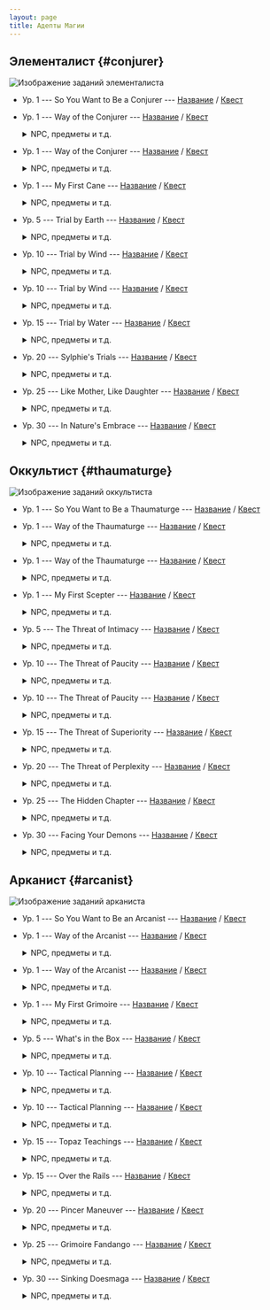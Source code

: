 ```yaml
---
layout: page
title: Адепты Магии
---
```


## Элементалист {#conjurer}

![Изображение заданий элементалиста](https://img.finalfantasyxiv.com/lds/pc/global/images/itemicon/e7/e7ada40313a99bd2680cb75423308ed4057cbf11.png)

* Ур. 1 --- So You Want to Be a Conjurer --- [Название](https://translate.xivrus.ru/translate/ffxiv-translation/completejournal/ru/?checksum=81ed56cb0101a6d4) / [Квест](https://translate.xivrus.ru/projects/ffxiv-translation/quest-001-clscnj999_00182/)
* Ур. 1 --- Way of the Conjurer --- [Название](https://translate.xivrus.ru/translate/ffxiv-translation/completejournal/ru/?checksum=b499f3fe35f792e3) / [Квест](https://translate.xivrus.ru/projects/ffxiv-translation/quest-000-clscnj000_00022/)
  <details>
    <summary>NPC, предметы и т.д.
    </summary>

    NPC: [Маделль](https://translate.xivrus.ru/translate/ffxiv-translation/enpcresident/ru/?checksum=d5d447a058068a29), [Э-Суми-Ян](https://translate.xivrus.ru/translate/ffxiv-translation/enpcresident/ru/?checksum=6e744b16d9cbfc)
    <br>
    Вражеские NPC: [Земляная белка](https://translate.xivrus.ru/translate/ffxiv-translation/bnpcname/ru/?checksum=3d0e22173938ea89), [Маленькая божья коровка](https://translate.xivrus.ru/translate/ffxiv-translation/bnpcname/ru/?checksum=afa51a1b6d548e38), [Лесная грибница](https://translate.xivrus.ru/translate/ffxiv-translation/bnpcname/ru/?checksum=756b5593dcff2a2b)
  </details>
* Ур. 1 --- Way of the Conjurer --- [Название](https://translate.xivrus.ru/translate/ffxiv-translation/completejournal/ru/?checksum=4ce37ce1f6c72356) / [Квест](https://translate.xivrus.ru/projects/ffxiv-translation/quest-001-clscnj998_00133/)
  <details>
    <summary>NPC, предметы и т.д.
    </summary>

    NPC: [Маделль](https://translate.xivrus.ru/translate/ffxiv-translation/enpcresident/ru/?checksum=d5d447a058068a29), [Э-Суми-Ян](https://translate.xivrus.ru/translate/ffxiv-translation/enpcresident/ru/?checksum=6e744b16d9cbfc)
  </details>
* Ур. 1 --- My First Cane --- [Название](https://translate.xivrus.ru/translate/ffxiv-translation/completejournal/ru/?checksum=863132149556e063) / [Квест](https://translate.xivrus.ru/projects/ffxiv-translation/quest-002-clscnj100_00211/)
  <details>
    <summary>NPC, предметы и т.д.
    </summary>

    NPC: [Э-Суми-Ян](https://translate.xivrus.ru/translate/ffxiv-translation/enpcresident/ru/?checksum=6e744b16d9cbfc)
    <br>
    Вражеские NPC: [Земляная белка](https://translate.xivrus.ru/translate/ffxiv-translation/bnpcname/ru/?checksum=3d0e22173938ea89), [Маленькая божья коровка](https://translate.xivrus.ru/translate/ffxiv-translation/bnpcname/ru/?checksum=afa51a1b6d548e38), [Лесная грибница](https://translate.xivrus.ru/translate/ffxiv-translation/bnpcname/ru/?checksum=756b5593dcff2a2b)
  </details>
* Ур. 5 --- Trial by Earth --- [Название](https://translate.xivrus.ru/translate/ffxiv-translation/completejournal/ru/?checksum=1c9d4134a359683d) / [Квест](https://translate.xivrus.ru/projects/ffxiv-translation/quest-000-clscnj001_00048/)
  <details>
    <summary>NPC, предметы и т.д.
    </summary>

    NPC: [Э-Суми-Ян](https://translate.xivrus.ru/translate/ffxiv-translation/enpcresident/ru/?checksum=6e744b16d9cbfc), [Nolanel](https://translate.xivrus.ru/translate/ffxiv-translation/enpcresident/ru/?checksum=2ecafd2e3eefd034)
    <br>
    Вражеские NPC: (без названия)
    <br>
    Надписи на земле: [corrupted soil](https://translate.xivrus.ru/translate/ffxiv-translation/eobjname/ru/?checksum=c688469eb9722e46)
  </details>
* Ур. 10 --- Trial by Wind --- [Название](https://translate.xivrus.ru/translate/ffxiv-translation/completejournal/ru/?checksum=a0d35ac2a2cbd4c2) / [Квест](https://translate.xivrus.ru/projects/ffxiv-translation/quest-000-clscnj002_00091/)
  <details>
    <summary>NPC, предметы и т.д.
    </summary>

    NPC: [Э-Суми-Ян](https://translate.xivrus.ru/translate/ffxiv-translation/enpcresident/ru/?checksum=6e744b16d9cbfc), [Wulfiue](https://translate.xivrus.ru/translate/ffxiv-translation/enpcresident/ru/?checksum=b4087f5749474a0d)
    <br>
    Вражеские NPC: (без названия)
    <br>
    Надписи на земле: [Цель](https://translate.xivrus.ru/translate/ffxiv-translation/eobjname/ru/?checksum=e2a75dcb80ace512), [corrupted air](https://translate.xivrus.ru/translate/ffxiv-translation/eobjname/ru/?checksum=c27c31a5c0138e93)
  </details>
* Ур. 10 --- Trial by Wind --- [Название](https://translate.xivrus.ru/translate/ffxiv-translation/completejournal/ru/?checksum=ca8fc95285424c70) / [Квест](https://translate.xivrus.ru/projects/ffxiv-translation/quest-001-clscnj997_00147/)
  <details>
    <summary>NPC, предметы и т.д.
    </summary>

    NPC: [Э-Суми-Ян](https://translate.xivrus.ru/translate/ffxiv-translation/enpcresident/ru/?checksum=6e744b16d9cbfc), [Wulfiue](https://translate.xivrus.ru/translate/ffxiv-translation/enpcresident/ru/?checksum=b4087f5749474a0d)
    <br>
    Вражеские NPC: (без названия)
    <br>
    Надписи на земле: [Цель](https://translate.xivrus.ru/translate/ffxiv-translation/eobjname/ru/?checksum=f1dee949b5a5b5f0), [corrupted air](https://translate.xivrus.ru/translate/ffxiv-translation/eobjname/ru/?checksum=51d7c7920584f4c1)
  </details>
* Ур. 15 --- Trial by Water --- [Название](https://translate.xivrus.ru/translate/ffxiv-translation/completejournal/ru/?checksum=25cf6d008de81c0b) / [Квест](https://translate.xivrus.ru/projects/ffxiv-translation/quest-000-clscnj003_00092/)
  <details>
    <summary>NPC, предметы и т.д.
    </summary>

    NPC: [Э-Суми-Ян](https://translate.xivrus.ru/translate/ffxiv-translation/enpcresident/ru/?checksum=6e744b16d9cbfc), [Жоасан](https://translate.xivrus.ru/translate/ffxiv-translation/enpcresident/ru/?checksum=fdb63e41fad4792d), [Aniud](https://translate.xivrus.ru/translate/ffxiv-translation/enpcresident/ru/?checksum=de392ce20f9df1bb), [Раненая Лесная Тень](https://translate.xivrus.ru/translate/ffxiv-translation/enpcresident/ru/?checksum=b9a3387bee897fca), [(без названия)](https://translate.xivrus.ru/translate/ffxiv-translation/enpcresident/ru/?checksum=9b2e4aa0981669cb), [harried healer](https://translate.xivrus.ru/translate/ffxiv-translation/enpcresident/ru/?checksum=c39bf0be0b5f5ce0), [Лучник Божьих Колчанов](https://translate.xivrus.ru/translate/ffxiv-translation/enpcresident/ru/?checksum=2a84bcfa1af7efd4), [Sylphie](https://translate.xivrus.ru/translate/ffxiv-translation/enpcresident/ru/?checksum=10fe2d9d5cd2f671), [(без названия)](https://translate.xivrus.ru/translate/ffxiv-translation/enpcresident/ru/?checksum=cf94b28807da73b1), [(без названия)](https://translate.xivrus.ru/translate/ffxiv-translation/enpcresident/ru/?checksum=b9bdc6f7dcd2e449), [(без названия)](https://translate.xivrus.ru/translate/ffxiv-translation/enpcresident/ru/?checksum=98509e5b54a9cd88), [(без названия)](https://translate.xivrus.ru/translate/ffxiv-translation/enpcresident/ru/?checksum=58c98c9cdf279174), [(без названия)](https://translate.xivrus.ru/translate/ffxiv-translation/enpcresident/ru/?checksum=57e1538ac0beecfa), [(без названия)](https://translate.xivrus.ru/translate/ffxiv-translation/enpcresident/ru/?checksum=55a513cbaaef11b0), [(без названия)](https://translate.xivrus.ru/translate/ffxiv-translation/enpcresident/ru/?checksum=fbde8b2e4133d691), [(без названия)](https://translate.xivrus.ru/translate/ffxiv-translation/enpcresident/ru/?checksum=91590803c01893ba), [(без названия)](https://translate.xivrus.ru/translate/ffxiv-translation/enpcresident/ru/?checksum=8d92868e49faebb2), [(без названия)](https://translate.xivrus.ru/translate/ffxiv-translation/enpcresident/ru/?checksum=f781af67e6cbc0bb), [Sylphie](https://translate.xivrus.ru/translate/ffxiv-translation/enpcresident/ru/?checksum=12a368282e819b2b)
    <br>
    Вражеские NPC: (без названия)
    <br>
    Предметы: [Pristine Water](https://translate.xivrus.ru/translate/ffxiv-translation/eventitem/ru/?checksum=55db9209b7ec299c) ([Описание](https://translate.xivrus.ru/translate/ffxiv-translation/eventitemhelp/ru/?checksum=55db9209b7ec299c))
    <br>
    Надписи на земле: [corrupted water](https://translate.xivrus.ru/translate/ffxiv-translation/eobjname/ru/?checksum=bc2142ed5cf2fd4b), [(без названия)](https://translate.xivrus.ru/translate/ffxiv-translation/eobjname/ru/?checksum=3eac67748487f9fb)
  </details>
* Ур. 20 --- Sylphie's Trials --- [Название](https://translate.xivrus.ru/translate/ffxiv-translation/completejournal/ru/?checksum=85ac9c8beada70d5) / [Квест](https://translate.xivrus.ru/projects/ffxiv-translation/quest-000-clscnj004_00093/)
  <details>
    <summary>NPC, предметы и т.д.
    </summary>

    NPC: [Э-Суми-Ян](https://translate.xivrus.ru/translate/ffxiv-translation/enpcresident/ru/?checksum=6e744b16d9cbfc), [Sylphie](https://translate.xivrus.ru/translate/ffxiv-translation/enpcresident/ru/?checksum=46866bfaf0492579), [Sylphie](https://translate.xivrus.ru/translate/ffxiv-translation/enpcresident/ru/?checksum=30b539df39c03bab), [Sylphie](https://translate.xivrus.ru/translate/ffxiv-translation/enpcresident/ru/?checksum=2e913664f0d0207f)
    <br>
    Вражеские NPC: (без названия), (без названия), (без названия)
    <br>
    Надписи на земле: [corrupted soil](https://translate.xivrus.ru/translate/ffxiv-translation/eobjname/ru/?checksum=27d226851271706e), [corrupted air](https://translate.xivrus.ru/translate/ffxiv-translation/eobjname/ru/?checksum=bbcd6ddc5492cd98), [corrupted water](https://translate.xivrus.ru/translate/ffxiv-translation/eobjname/ru/?checksum=aa94fa97e1cb9037)
  </details>
* Ур. 25 --- Like Mother, Like Daughter --- [Название](https://translate.xivrus.ru/translate/ffxiv-translation/completejournal/ru/?checksum=cd73a6087645055a) / [Квест](https://translate.xivrus.ru/projects/ffxiv-translation/quest-004-clscnj005_00440/)
  <details>
    <summary>NPC, предметы и т.д.
    </summary>

    NPC: [Э-Суми-Ян](https://translate.xivrus.ru/translate/ffxiv-translation/enpcresident/ru/?checksum=6e744b16d9cbfc), [Wulfiue](https://translate.xivrus.ru/translate/ffxiv-translation/enpcresident/ru/?checksum=baccec8cbe06f78d), [Nolanel](https://translate.xivrus.ru/translate/ffxiv-translation/enpcresident/ru/?checksum=badc590bf66ff393), [Жоасан](https://translate.xivrus.ru/translate/ffxiv-translation/enpcresident/ru/?checksum=9523a8be63319cba), [Sylphie](https://translate.xivrus.ru/translate/ffxiv-translation/enpcresident/ru/?checksum=187ebb630abd37b5), [Sylphie](https://translate.xivrus.ru/translate/ffxiv-translation/enpcresident/ru/?checksum=af3587a000b503b5), [Nolanel](https://translate.xivrus.ru/translate/ffxiv-translation/enpcresident/ru/?checksum=607184afb6d9799f), [Жоасан](https://translate.xivrus.ru/translate/ffxiv-translation/enpcresident/ru/?checksum=db6dc558715a39ab), [Wulfiue](https://translate.xivrus.ru/translate/ffxiv-translation/enpcresident/ru/?checksum=37f796d5000cf719), [(без названия)](https://translate.xivrus.ru/translate/ffxiv-translation/enpcresident/ru/?checksum=39f4413a090ba45d), [(без названия)](https://translate.xivrus.ru/translate/ffxiv-translation/enpcresident/ru/?checksum=94c32c4e9df2c6a7), [(без названия)](https://translate.xivrus.ru/translate/ffxiv-translation/enpcresident/ru/?checksum=1d1571f52dbf01eb), [Sylphie](https://translate.xivrus.ru/translate/ffxiv-translation/enpcresident/ru/?checksum=f18b962bef3a9cb1), [Nolanel](https://translate.xivrus.ru/translate/ffxiv-translation/enpcresident/ru/?checksum=9a36d588e5d2875c), [Жоасан](https://translate.xivrus.ru/translate/ffxiv-translation/enpcresident/ru/?checksum=b99dec69ee7f833f), [Wulfiue](https://translate.xivrus.ru/translate/ffxiv-translation/enpcresident/ru/?checksum=2dc7f0a44669340a)
    <br>
    Надписи на земле: [(без названия)](https://translate.xivrus.ru/translate/ffxiv-translation/eobjname/ru/?checksum=e6518a8bd6416da6), [(без названия)](https://translate.xivrus.ru/translate/ffxiv-translation/eobjname/ru/?checksum=58000c18bc20857c), [(без названия)](https://translate.xivrus.ru/translate/ffxiv-translation/eobjname/ru/?checksum=1bbf5763a59efac2)
  </details>
* Ур. 30 --- In Nature's Embrace --- [Название](https://translate.xivrus.ru/translate/ffxiv-translation/completejournal/ru/?checksum=781f11e1dba73217) / [Квест](https://translate.xivrus.ru/projects/ffxiv-translation/quest-004-clscnj006_00441/)
  <details>
    <summary>NPC, предметы и т.д.
    </summary>

    NPC: [Э-Суми-Ян](https://translate.xivrus.ru/translate/ffxiv-translation/enpcresident/ru/?checksum=6e744b16d9cbfc), [Sylphie](https://translate.xivrus.ru/translate/ffxiv-translation/enpcresident/ru/?checksum=852aea6cb18e0a5), [Sylphie](https://translate.xivrus.ru/translate/ffxiv-translation/enpcresident/ru/?checksum=ea3940e1e3f0cf1d), [Sylphie](https://translate.xivrus.ru/translate/ffxiv-translation/enpcresident/ru/?checksum=4f139063782c864), [Sylphie](https://translate.xivrus.ru/translate/ffxiv-translation/enpcresident/ru/?checksum=536bd73dbf5fa40)
    <br>
    Вражеские NPC: (без названия), (без названия), (без названия)
    <br>
    Надписи на земле: [corrupted soil](https://translate.xivrus.ru/translate/ffxiv-translation/eobjname/ru/?checksum=bf41f6029edbf925), [corrupted soil](https://translate.xivrus.ru/translate/ffxiv-translation/eobjname/ru/?checksum=138eb735b0b0f8ae), [corrupted soil](https://translate.xivrus.ru/translate/ffxiv-translation/eobjname/ru/?checksum=dc74fddf438d8f02), [(без названия)](https://translate.xivrus.ru/translate/ffxiv-translation/eobjname/ru/?checksum=99605d0e75938392)
  </details>

## Оккультист {#thaumaturge}

![Изображение заданий оккультиста](https://img.finalfantasyxiv.com/lds/pc/global/images/itemicon/1d/1d1b5d0c860020b0cc0010c1e27fdadc20978d0d.png)

* Ур. 1 --- So You Want to Be a Thaumaturge --- [Название](https://translate.xivrus.ru/translate/ffxiv-translation/completejournal/ru/?checksum=a2e18edc6e72d197) / [Квест](https://translate.xivrus.ru/projects/ffxiv-translation/quest-001-clsthm001_00183/)
* Ур. 1 --- Way of the Thaumaturge --- [Название](https://translate.xivrus.ru/translate/ffxiv-translation/completejournal/ru/?checksum=105abecb920c8ab1) / [Квест](https://translate.xivrus.ru/projects/ffxiv-translation/quest-003-clsthm011_00344/)
  <details>
    <summary>NPC, предметы и т.д.
    </summary>

    NPC: [Яякэ](https://translate.xivrus.ru/translate/ffxiv-translation/enpcresident/ru/?checksum=de48f00e6fd469c8), [Кокобиго](https://translate.xivrus.ru/translate/ffxiv-translation/enpcresident/ru/?checksum=c8a2e8422b5e507e)
  </details>
* Ур. 1 --- Way of the Thaumaturge --- [Название](https://translate.xivrus.ru/translate/ffxiv-translation/completejournal/ru/?checksum=32202b4bb49a9b6c) / [Квест](https://translate.xivrus.ru/projects/ffxiv-translation/quest-003-clsthm020_00345/)
  <details>
    <summary>NPC, предметы и т.д.
    </summary>

    NPC: [Яякэ](https://translate.xivrus.ru/translate/ffxiv-translation/enpcresident/ru/?checksum=de48f00e6fd469c8), [Кокобиго](https://translate.xivrus.ru/translate/ffxiv-translation/enpcresident/ru/?checksum=c8a2e8422b5e507e), [Кокобуки](https://translate.xivrus.ru/translate/ffxiv-translation/enpcresident/ru/?checksum=a08b7f98bcfbf77a)
    <br>
    Вражеские NPC: [Qiqirn gullroaster](https://translate.xivrus.ru/translate/ffxiv-translation/bnpcname/ru/?checksum=a74c118e35cabf2a), [trenchclaw Sahagin](https://translate.xivrus.ru/translate/ffxiv-translation/bnpcname/ru/?checksum=68b356f6e88b9beb), [mottled eft](https://translate.xivrus.ru/translate/ffxiv-translation/bnpcname/ru/?checksum=22cc810a03166508)
  </details>
* Ур. 1 --- My First Scepter --- [Название](https://translate.xivrus.ru/translate/ffxiv-translation/completejournal/ru/?checksum=4b758a957f5a978b) / [Квест](https://translate.xivrus.ru/projects/ffxiv-translation/quest-003-clsthm021_00346/)
  <details>
    <summary>NPC, предметы и т.д.
    </summary>

    NPC: [Кокобуки](https://translate.xivrus.ru/translate/ffxiv-translation/enpcresident/ru/?checksum=a08b7f98bcfbf77a)
    <br>
    Вражеские NPC: [Qiqirn gullroaster](https://translate.xivrus.ru/translate/ffxiv-translation/bnpcname/ru/?checksum=a74c118e35cabf2a), [trenchclaw Sahagin](https://translate.xivrus.ru/translate/ffxiv-translation/bnpcname/ru/?checksum=68b356f6e88b9beb), [mottled eft](https://translate.xivrus.ru/translate/ffxiv-translation/bnpcname/ru/?checksum=22cc810a03166508)
  </details>
* Ур. 5 --- The Threat of Intimacy --- [Название](https://translate.xivrus.ru/translate/ffxiv-translation/completejournal/ru/?checksum=b3a0ee50b821f355) / [Квест](https://translate.xivrus.ru/projects/ffxiv-translation/quest-003-clsthm050_00347/)
  <details>
    <summary>NPC, предметы и т.д.
    </summary>

    NPC: [Кокобуки](https://translate.xivrus.ru/translate/ffxiv-translation/enpcresident/ru/?checksum=a08b7f98bcfbf77a), [Кокобиго](https://translate.xivrus.ru/translate/ffxiv-translation/enpcresident/ru/?checksum=c8a2e8422b5e507e), [Fafafono](https://translate.xivrus.ru/translate/ffxiv-translation/enpcresident/ru/?checksum=f203ace01c907927), [Cocobusi](https://translate.xivrus.ru/translate/ffxiv-translation/enpcresident/ru/?checksum=9d7e79fb8dc60d44)
    <br>
    Вражеские NPC: (без названия)
    <br>
    Предметы: [Dried Fish](https://translate.xivrus.ru/translate/ffxiv-translation/eventitem/ru/?checksum=840beec5f49aa4af) ([Описание](https://translate.xivrus.ru/translate/ffxiv-translation/eventitemhelp/ru/?checksum=840beec5f49aa4af)), [Vulture Breast](https://translate.xivrus.ru/translate/ffxiv-translation/eventitem/ru/?checksum=5ae8c9359b1122d9) ([Описание](https://translate.xivrus.ru/translate/ffxiv-translation/eventitemhelp/ru/?checksum=5ae8c9359b1122d9))
    <br>
    Надписи на земле: [Цель](https://translate.xivrus.ru/translate/ffxiv-translation/eobjname/ru/?checksum=ede3cd981ca0752f), [Цель](https://translate.xivrus.ru/translate/ffxiv-translation/eobjname/ru/?checksum=c11894478b635e73)
  </details>
* Ур. 10 --- The Threat of Paucity --- [Название](https://translate.xivrus.ru/translate/ffxiv-translation/completejournal/ru/?checksum=f08da04364b2cb08) / [Квест](https://translate.xivrus.ru/projects/ffxiv-translation/quest-003-clsthm100_00348/)
  <details>
    <summary>NPC, предметы и т.д.
    </summary>

    NPC: [Кокобуки](https://translate.xivrus.ru/translate/ffxiv-translation/enpcresident/ru/?checksum=a08b7f98bcfbf77a), [Кокобани](https://translate.xivrus.ru/translate/ffxiv-translation/enpcresident/ru/?checksum=3e449859d9ec4370), [Cocobusi](https://translate.xivrus.ru/translate/ffxiv-translation/enpcresident/ru/?checksum=9d7e79fb8dc60d44), [Кокобуки](https://translate.xivrus.ru/translate/ffxiv-translation/enpcresident/ru/?checksum=a08b7f98bcfbf77a)
    <br>
    Вражеские NPC: [Sylphlands buzzard](https://translate.xivrus.ru/translate/ffxiv-translation/bnpcname/ru/?checksum=47d254a97cce0a1), (без названия), (без названия)
    <br>
    Предметы: [Amalj'aa Blood](https://translate.xivrus.ru/translate/ffxiv-translation/eventitem/ru/?checksum=7626783e4157b9c8) ([Описание](https://translate.xivrus.ru/translate/ffxiv-translation/eventitemhelp/ru/?checksum=7626783e4157b9c8)), [Ether Crate](https://translate.xivrus.ru/translate/ffxiv-translation/eventitem/ru/?checksum=9fac8e936e06a40) ([Описание](https://translate.xivrus.ru/translate/ffxiv-translation/eventitemhelp/ru/?checksum=9fac8e936e06a40))
    <br>
    Надписи на земле: [armored war transport](https://translate.xivrus.ru/translate/ffxiv-translation/eobjname/ru/?checksum=1b424375dffa031e), [(без названия)](https://translate.xivrus.ru/translate/ffxiv-translation/eobjname/ru/?checksum=61b14aae80f10074), [armored war transport](https://translate.xivrus.ru/translate/ffxiv-translation/eobjname/ru/?checksum=8aa7a8a000251b06)
  </details>
* Ур. 10 --- The Threat of Paucity --- [Название](https://translate.xivrus.ru/translate/ffxiv-translation/completejournal/ru/?checksum=885ba8855e51639a) / [Квест](https://translate.xivrus.ru/projects/ffxiv-translation/quest-003-clsthm101_00349/)
  <details>
    <summary>NPC, предметы и т.д.
    </summary>

    NPC: [Кокобуки](https://translate.xivrus.ru/translate/ffxiv-translation/enpcresident/ru/?checksum=a08b7f98bcfbf77a), [Кокобани](https://translate.xivrus.ru/translate/ffxiv-translation/enpcresident/ru/?checksum=3e449859d9ec4370), [Cocobusi](https://translate.xivrus.ru/translate/ffxiv-translation/enpcresident/ru/?checksum=9d7e79fb8dc60d44), [Кокобуки](https://translate.xivrus.ru/translate/ffxiv-translation/enpcresident/ru/?checksum=a08b7f98bcfbf77a)
    <br>
    Вражеские NPC: [Sylphlands buzzard](https://translate.xivrus.ru/translate/ffxiv-translation/bnpcname/ru/?checksum=47d254a97cce0a1), (без названия), (без названия)
    <br>
    Предметы: [Amalj'aa Blood](https://translate.xivrus.ru/translate/ffxiv-translation/eventitem/ru/?checksum=519a7ce70ae4f17) ([Описание](https://translate.xivrus.ru/translate/ffxiv-translation/eventitemhelp/ru/?checksum=519a7ce70ae4f17)), [Ether Crate](https://translate.xivrus.ru/translate/ffxiv-translation/eventitem/ru/?checksum=485de7f47b521c8a) ([Описание](https://translate.xivrus.ru/translate/ffxiv-translation/eventitemhelp/ru/?checksum=485de7f47b521c8a))
    <br>
    Надписи на земле: [armored war transport](https://translate.xivrus.ru/translate/ffxiv-translation/eobjname/ru/?checksum=be78e4b18390a745), [(без названия)](https://translate.xivrus.ru/translate/ffxiv-translation/eobjname/ru/?checksum=20cffd9221fd4cc4), [armored war transport](https://translate.xivrus.ru/translate/ffxiv-translation/eobjname/ru/?checksum=c48a2592d8ce7bba)
  </details>
* Ур. 15 --- The Threat of Superiority --- [Название](https://translate.xivrus.ru/translate/ffxiv-translation/completejournal/ru/?checksum=1801118cda88443d) / [Квест](https://translate.xivrus.ru/projects/ffxiv-translation/quest-003-clsthm150_00350/)
  <details>
    <summary>NPC, предметы и т.д.
    </summary>

    NPC: [Кокобуки](https://translate.xivrus.ru/translate/ffxiv-translation/enpcresident/ru/?checksum=a08b7f98bcfbf77a), [Кокобези](https://translate.xivrus.ru/translate/ffxiv-translation/enpcresident/ru/?checksum=e5865bf9e47dd8e6), [raging merchant](https://translate.xivrus.ru/translate/ffxiv-translation/enpcresident/ru/?checksum=30cfe6c2e231e4), [ranting merchant](https://translate.xivrus.ru/translate/ffxiv-translation/enpcresident/ru/?checksum=893a855c78f5ae79), [raving merchant](https://translate.xivrus.ru/translate/ffxiv-translation/enpcresident/ru/?checksum=637935d53ba17103), [Кокобуки](https://translate.xivrus.ru/translate/ffxiv-translation/enpcresident/ru/?checksum=a08b7f98bcfbf77a)
    <br>
    Надписи на земле: [Цель](https://translate.xivrus.ru/translate/ffxiv-translation/eobjname/ru/?checksum=ecf671352b01aff2)
  </details>
* Ур. 20 --- The Threat of Perplexity --- [Название](https://translate.xivrus.ru/translate/ffxiv-translation/completejournal/ru/?checksum=c2317fcaca21a538) / [Квест](https://translate.xivrus.ru/projects/ffxiv-translation/quest-003-clsthm200_00351/)
  <details>
    <summary>NPC, предметы и т.д.
    </summary>

    NPC: [Кокобуки](https://translate.xivrus.ru/translate/ffxiv-translation/enpcresident/ru/?checksum=a08b7f98bcfbf77a), [Кокобоха](https://translate.xivrus.ru/translate/ffxiv-translation/enpcresident/ru/?checksum=b01487fd8a369716), [Cocobusi](https://translate.xivrus.ru/translate/ffxiv-translation/enpcresident/ru/?checksum=597a2f3301a19d40), [stalwart swordsman](https://translate.xivrus.ru/translate/ffxiv-translation/enpcresident/ru/?checksum=21fc1d3676d68f45), [thaumaturge corpse](https://translate.xivrus.ru/translate/ffxiv-translation/enpcresident/ru/?checksum=fefea1154334cbe), [thaumaturge corpse](https://translate.xivrus.ru/translate/ffxiv-translation/enpcresident/ru/?checksum=5be8717f31234c9c), [thaumaturge corpse](https://translate.xivrus.ru/translate/ffxiv-translation/enpcresident/ru/?checksum=683f9b8ab5944ff3)
    <br>
    Предметы: [Bloody Scepter](https://translate.xivrus.ru/translate/ffxiv-translation/eventitem/ru/?checksum=31c6a5d058eb95cb) ([Описание](https://translate.xivrus.ru/translate/ffxiv-translation/eventitemhelp/ru/?checksum=31c6a5d058eb95cb)), [Shredded Tome](https://translate.xivrus.ru/translate/ffxiv-translation/eventitem/ru/?checksum=6d3becd226262694) ([Описание](https://translate.xivrus.ru/translate/ffxiv-translation/eventitemhelp/ru/?checksum=6d3becd226262694)), [Bloody Bracelet](https://translate.xivrus.ru/translate/ffxiv-translation/eventitem/ru/?checksum=5c7f36de4c6ebef6) ([Описание](https://translate.xivrus.ru/translate/ffxiv-translation/eventitemhelp/ru/?checksum=5c7f36de4c6ebef6))
    <br>
    Надписи на земле: [Цель](https://translate.xivrus.ru/translate/ffxiv-translation/eobjname/ru/?checksum=a0fdd00c09b32731), [shaded outcropping](https://translate.xivrus.ru/translate/ffxiv-translation/eobjname/ru/?checksum=f8b5b71b3784ea45)
  </details>
* Ур. 25 --- The Hidden Chapter --- [Название](https://translate.xivrus.ru/translate/ffxiv-translation/completejournal/ru/?checksum=350bff7156a014be) / [Квест](https://translate.xivrus.ru/projects/ffxiv-translation/quest-003-clsthm250_00352/)
  <details>
    <summary>NPC, предметы и т.д.
    </summary>

    NPC: [Кокобиго](https://translate.xivrus.ru/translate/ffxiv-translation/enpcresident/ru/?checksum=c8a2e8422b5e507e), [Кокобуки](https://translate.xivrus.ru/translate/ffxiv-translation/enpcresident/ru/?checksum=a08b7f98bcfbf77a), [twitching voidmath](https://translate.xivrus.ru/translate/ffxiv-translation/enpcresident/ru/?checksum=372d1087d065ff0d), [flustered voidmath](https://translate.xivrus.ru/translate/ffxiv-translation/enpcresident/ru/?checksum=ae74023cebaff997), [smirking voidmath](https://translate.xivrus.ru/translate/ffxiv-translation/enpcresident/ru/?checksum=9a47dfc611b8c9f3), [Кокобуки](https://translate.xivrus.ru/translate/ffxiv-translation/enpcresident/ru/?checksum=419730f8d1c3f16c), [Кокобиго](https://translate.xivrus.ru/translate/ffxiv-translation/enpcresident/ru/?checksum=de9256b6239a7a18), [Кокобани](https://translate.xivrus.ru/translate/ffxiv-translation/enpcresident/ru/?checksum=5177f7fbbb2dc650), [Кокобези](https://translate.xivrus.ru/translate/ffxiv-translation/enpcresident/ru/?checksum=1fbf2dfd9b7e5c98), [Кокобоха](https://translate.xivrus.ru/translate/ffxiv-translation/enpcresident/ru/?checksum=43a08c2594785d55)
    <br>
    Предметы: [Book of Mormo](https://translate.xivrus.ru/translate/ffxiv-translation/eventitem/ru/?checksum=3f113f444b42f3ab) ([Описание](https://translate.xivrus.ru/translate/ffxiv-translation/eventitemhelp/ru/?checksum=3f113f444b42f3ab)), [Book of Mormo](https://translate.xivrus.ru/translate/ffxiv-translation/eventitem/ru/?checksum=2bfbcf70ffc63f82) ([Описание](https://translate.xivrus.ru/translate/ffxiv-translation/eventitemhelp/ru/?checksum=2bfbcf70ffc63f82))
    <br>
    Надписи на земле: [(без названия)](https://translate.xivrus.ru/translate/ffxiv-translation/eobjname/ru/?checksum=2e3acfe20034a250)
  </details>
* Ур. 30 --- Facing Your Demons --- [Название](https://translate.xivrus.ru/translate/ffxiv-translation/completejournal/ru/?checksum=b79bc8e2ee81af2a) / [Квест](https://translate.xivrus.ru/projects/ffxiv-translation/quest-003-clsthm300_00353/)
  <details>
    <summary>NPC, предметы и т.д.
    </summary>

    NPC: [Кокобуки](https://translate.xivrus.ru/translate/ffxiv-translation/enpcresident/ru/?checksum=a08b7f98bcfbf77a), [Gebhard](https://translate.xivrus.ru/translate/ffxiv-translation/enpcresident/ru/?checksum=325f45becbd5ffd7), [Folclind](https://translate.xivrus.ru/translate/ffxiv-translation/enpcresident/ru/?checksum=2a9ae329f11eed0b), [Bashful Geyser](https://translate.xivrus.ru/translate/ffxiv-translation/enpcresident/ru/?checksum=6b18edced9d522bf), [Кокобуки](https://translate.xivrus.ru/translate/ffxiv-translation/enpcresident/ru/?checksum=bd5e5732f8d0f972), [Кокобиго](https://translate.xivrus.ru/translate/ffxiv-translation/enpcresident/ru/?checksum=a1309879016360bc), [Кокобани](https://translate.xivrus.ru/translate/ffxiv-translation/enpcresident/ru/?checksum=3bf086efcd31e493), [Кокобези](https://translate.xivrus.ru/translate/ffxiv-translation/enpcresident/ru/?checksum=bf7f230813af04f3), [Кокобоха](https://translate.xivrus.ru/translate/ffxiv-translation/enpcresident/ru/?checksum=bb5d6e17cb47dd26), [maimed marauder](https://translate.xivrus.ru/translate/ffxiv-translation/enpcresident/ru/?checksum=26467d0767a97077), [Кокобуки](https://translate.xivrus.ru/translate/ffxiv-translation/enpcresident/ru/?checksum=2eece72dfb574ff8), [Кокобиго](https://translate.xivrus.ru/translate/ffxiv-translation/enpcresident/ru/?checksum=be09748dbecbd232), [Кокобани](https://translate.xivrus.ru/translate/ffxiv-translation/enpcresident/ru/?checksum=58bbaabad78f9920), [Кокобези](https://translate.xivrus.ru/translate/ffxiv-translation/enpcresident/ru/?checksum=d121cc5aea487513), [Кокобоха](https://translate.xivrus.ru/translate/ffxiv-translation/enpcresident/ru/?checksum=7064f0bf0df13892)
    <br>
    Вражеские NPC: (без названия)
    <br>
    Предметы: [Cocobusi Report](https://translate.xivrus.ru/translate/ffxiv-translation/eventitem/ru/?checksum=a8ade17fa2691b0a) ([Описание](https://translate.xivrus.ru/translate/ffxiv-translation/eventitemhelp/ru/?checksum=a8ade17fa2691b0a))
    <br>
    Надписи на земле: [(без названия)](https://translate.xivrus.ru/translate/ffxiv-translation/eobjname/ru/?checksum=1bccd1840bb55c5)
  </details>

## Арканист {#arcanist}

![Изображение заданий арканиста](https://img.finalfantasyxiv.com/lds/pc/global/images/itemicon/37/37a8d65a8cae978d922a694a4d310979ed6e119d.png)

* Ур. 1 --- So You Want to Be an Arcanist --- [Название](https://translate.xivrus.ru/translate/ffxiv-translation/completejournal/ru/?checksum=f3eb33e26d99cff2) / [Квест](https://translate.xivrus.ru/projects/ffxiv-translation/quest-004-clsacn001_00451/)
* Ур. 1 --- Way of the Arcanist --- [Название](https://translate.xivrus.ru/translate/ffxiv-translation/completejournal/ru/?checksum=2d86a08c29c1dd05) / [Квест](https://translate.xivrus.ru/projects/ffxiv-translation/quest-004-clsacn011_00452/)
  <details>
    <summary>NPC, предметы и т.д.
    </summary>

    NPC: [Муриэ](https://translate.xivrus.ru/translate/ffxiv-translation/enpcresident/ru/?checksum=ec089c1e66392e38), [Тубиргейм](https://translate.xivrus.ru/translate/ffxiv-translation/enpcresident/ru/?checksum=e1f6e2aafe1dc78)
  </details>
* Ур. 1 --- Way of the Arcanist --- [Название](https://translate.xivrus.ru/translate/ffxiv-translation/completejournal/ru/?checksum=900ce5068a3c2202) / [Квест](https://translate.xivrus.ru/projects/ffxiv-translation/quest-004-clsacn020_00453/)
  <details>
    <summary>NPC, предметы и т.д.
    </summary>

    NPC: [Муриэ](https://translate.xivrus.ru/translate/ffxiv-translation/enpcresident/ru/?checksum=ec089c1e66392e38), [Тубиргейм](https://translate.xivrus.ru/translate/ffxiv-translation/enpcresident/ru/?checksum=e1f6e2aafe1dc78)
    <br>
    Вражеские NPC: [shelfscale Reaver](https://translate.xivrus.ru/translate/ffxiv-translation/bnpcname/ru/?checksum=6f7b92b58990081c), [fallen wizard](https://translate.xivrus.ru/translate/ffxiv-translation/bnpcname/ru/?checksum=907562f0e55aa309), [Маленькая божья коровка](https://translate.xivrus.ru/translate/ffxiv-translation/bnpcname/ru/?checksum=afa51a1b6d548e38)
  </details>
* Ур. 1 --- My First Grimoire --- [Название](https://translate.xivrus.ru/translate/ffxiv-translation/completejournal/ru/?checksum=4ba7da268a067629) / [Квест](https://translate.xivrus.ru/projects/ffxiv-translation/quest-004-clsacn021_00454/)
  <details>
    <summary>NPC, предметы и т.д.
    </summary>

    NPC: [Тубиргейм](https://translate.xivrus.ru/translate/ffxiv-translation/enpcresident/ru/?checksum=e1f6e2aafe1dc78)
    <br>
    Вражеские NPC: [shelfscale Reaver](https://translate.xivrus.ru/translate/ffxiv-translation/bnpcname/ru/?checksum=6f7b92b58990081c), [fallen wizard](https://translate.xivrus.ru/translate/ffxiv-translation/bnpcname/ru/?checksum=907562f0e55aa309), [Маленькая божья коровка](https://translate.xivrus.ru/translate/ffxiv-translation/bnpcname/ru/?checksum=afa51a1b6d548e38)
  </details>
* Ур. 5 --- What's in the Box --- [Название](https://translate.xivrus.ru/translate/ffxiv-translation/completejournal/ru/?checksum=4407e9abfff50d52) / [Квест](https://translate.xivrus.ru/projects/ffxiv-translation/quest-004-clsacn050_00455/)
  <details>
    <summary>NPC, предметы и т.д.
    </summary>

    NPC: [Тубиргейм](https://translate.xivrus.ru/translate/ffxiv-translation/enpcresident/ru/?checksum=e1f6e2aafe1dc78)
    <br>
    Вражеские NPC: [tempered orator](https://translate.xivrus.ru/translate/ffxiv-translation/bnpcname/ru/?checksum=e95d99ebc1162b49), [Стая мошек](https://translate.xivrus.ru/translate/ffxiv-translation/bnpcname/ru/?checksum=5a2e6eda95baab38), (без названия), (без названия)
    <br>
    Предметы: [Practice Crate](https://translate.xivrus.ru/translate/ffxiv-translation/eventitem/ru/?checksum=16c602cdfa620524) ([Описание](https://translate.xivrus.ru/translate/ffxiv-translation/eventitemhelp/ru/?checksum=16c602cdfa620524))
    <br>
    Надписи на земле: [practice crates](https://translate.xivrus.ru/translate/ffxiv-translation/eobjname/ru/?checksum=ec2fc0ca4f75105), [訓練用の木箱](https://translate.xivrus.ru/translate/ffxiv-translation/eobjname/ru/?checksum=4a8a8ff88c1b1b4a), [practice crate](https://translate.xivrus.ru/translate/ffxiv-translation/eobjname/ru/?checksum=6043ab05f2acda3d)
  </details>
* Ур. 10 --- Tactical Planning --- [Название](https://translate.xivrus.ru/translate/ffxiv-translation/completejournal/ru/?checksum=ce8eee9ef848c55e) / [Квест](https://translate.xivrus.ru/projects/ffxiv-translation/quest-004-clsacn100_00456/)
  <details>
    <summary>NPC, предметы и т.д.
    </summary>

    NPC: [Тубиргейм](https://translate.xivrus.ru/translate/ffxiv-translation/enpcresident/ru/?checksum=e1f6e2aafe1dc78), [K'lyhia](https://translate.xivrus.ru/translate/ffxiv-translation/enpcresident/ru/?checksum=45e4484bdfc14968), [K'lyhia](https://translate.xivrus.ru/translate/ffxiv-translation/enpcresident/ru/?checksum=83101593b5cf2b81), [(без названия)](https://translate.xivrus.ru/translate/ffxiv-translation/enpcresident/ru/?checksum=9001e898818c83c7), [(без названия)](https://translate.xivrus.ru/translate/ffxiv-translation/enpcresident/ru/?checksum=3917c362154fba5f), [(без названия)](https://translate.xivrus.ru/translate/ffxiv-translation/enpcresident/ru/?checksum=af13df7598b9ba5e), [K'lyhia](https://translate.xivrus.ru/translate/ffxiv-translation/enpcresident/ru/?checksum=4f77bf86c27019ab), [(без названия)](https://translate.xivrus.ru/translate/ffxiv-translation/enpcresident/ru/?checksum=929800030175c24b), [(без названия)](https://translate.xivrus.ru/translate/ffxiv-translation/enpcresident/ru/?checksum=3cf1df935ab62c19), [(без названия)](https://translate.xivrus.ru/translate/ffxiv-translation/enpcresident/ru/?checksum=c21e635b75902f56)
    <br>
    Вражеские NPC: [roselet](https://translate.xivrus.ru/translate/ffxiv-translation/bnpcname/ru/?checksum=536a8e73fe9e9910), [Дровосек Краснобрюхов](https://translate.xivrus.ru/translate/ffxiv-translation/bnpcname/ru/?checksum=53e4e234d8d432af)
    <br>
    Надписи на земле: [(без названия)](https://translate.xivrus.ru/translate/ffxiv-translation/eobjname/ru/?checksum=91d723ea3291a7c7), [(без названия)](https://translate.xivrus.ru/translate/ffxiv-translation/eobjname/ru/?checksum=ab075d04250859eb)
  </details>
* Ур. 10 --- Tactical Planning --- [Название](https://translate.xivrus.ru/translate/ffxiv-translation/completejournal/ru/?checksum=7ed104f878ef89c1) / [Квест](https://translate.xivrus.ru/projects/ffxiv-translation/quest-004-clsacn101_00457/)
  <details>
    <summary>NPC, предметы и т.д.
    </summary>

    NPC: [Тубиргейм](https://translate.xivrus.ru/translate/ffxiv-translation/enpcresident/ru/?checksum=e1f6e2aafe1dc78), [K'lyhia](https://translate.xivrus.ru/translate/ffxiv-translation/enpcresident/ru/?checksum=45e4484bdfc14968), [K'lyhia](https://translate.xivrus.ru/translate/ffxiv-translation/enpcresident/ru/?checksum=83101593b5cf2b81), [(без названия)](https://translate.xivrus.ru/translate/ffxiv-translation/enpcresident/ru/?checksum=9001e898818c83c7), [(без названия)](https://translate.xivrus.ru/translate/ffxiv-translation/enpcresident/ru/?checksum=3917c362154fba5f), [(без названия)](https://translate.xivrus.ru/translate/ffxiv-translation/enpcresident/ru/?checksum=af13df7598b9ba5e), [K'lyhia](https://translate.xivrus.ru/translate/ffxiv-translation/enpcresident/ru/?checksum=4f77bf86c27019ab), [(без названия)](https://translate.xivrus.ru/translate/ffxiv-translation/enpcresident/ru/?checksum=929800030175c24b), [(без названия)](https://translate.xivrus.ru/translate/ffxiv-translation/enpcresident/ru/?checksum=3cf1df935ab62c19), [(без названия)](https://translate.xivrus.ru/translate/ffxiv-translation/enpcresident/ru/?checksum=c21e635b75902f56)
    <br>
    Вражеские NPC: [roselet](https://translate.xivrus.ru/translate/ffxiv-translation/bnpcname/ru/?checksum=536a8e73fe9e9910), [Дровосек Краснобрюхов](https://translate.xivrus.ru/translate/ffxiv-translation/bnpcname/ru/?checksum=53e4e234d8d432af)
    <br>
    Надписи на земле: [(без названия)](https://translate.xivrus.ru/translate/ffxiv-translation/eobjname/ru/?checksum=243b14ec48cb853b), [(без названия)](https://translate.xivrus.ru/translate/ffxiv-translation/eobjname/ru/?checksum=66c248092f6a808)
  </details>
* Ур. 15 --- Topaz Teachings --- [Название](https://translate.xivrus.ru/translate/ffxiv-translation/completejournal/ru/?checksum=e3f7c4d4e2a9bf90) / [Квест](https://translate.xivrus.ru/projects/ffxiv-translation/quest-011-clsacn149_01103/)
  <details>
    <summary>NPC, предметы и т.д.
    </summary>

    NPC: [Тубиргейм](https://translate.xivrus.ru/translate/ffxiv-translation/enpcresident/ru/?checksum=e1f6e2aafe1dc78), [K'lyhia](https://translate.xivrus.ru/translate/ffxiv-translation/enpcresident/ru/?checksum=45e4484bdfc14968)
  </details>
* Ур. 15 --- Over the Rails --- [Название](https://translate.xivrus.ru/translate/ffxiv-translation/completejournal/ru/?checksum=f8013692b3273506) / [Квест](https://translate.xivrus.ru/projects/ffxiv-translation/quest-004-clsacn150_00458/)
  <details>
    <summary>NPC, предметы и т.д.
    </summary>

    NPC: [Тубиргейм](https://translate.xivrus.ru/translate/ffxiv-translation/enpcresident/ru/?checksum=e1f6e2aafe1dc78), [K'lyhia](https://translate.xivrus.ru/translate/ffxiv-translation/enpcresident/ru/?checksum=a953d2391980cd9c), [Geissfryn](https://translate.xivrus.ru/translate/ffxiv-translation/enpcresident/ru/?checksum=e16d69d3ef0f7a3), [Aersthota](https://translate.xivrus.ru/translate/ffxiv-translation/enpcresident/ru/?checksum=6a0d5745badf08ff), [steersman](https://translate.xivrus.ru/translate/ffxiv-translation/enpcresident/ru/?checksum=ee41668f0608746d), [Geissfryn](https://translate.xivrus.ru/translate/ffxiv-translation/enpcresident/ru/?checksum=a84ba776426ee9a0), [Aersthota](https://translate.xivrus.ru/translate/ffxiv-translation/enpcresident/ru/?checksum=d676c512025e86f8), [K'lyhia](https://translate.xivrus.ru/translate/ffxiv-translation/enpcresident/ru/?checksum=26ac64b066dfcd5f)
    <br>
    Вражеские NPC: (без названия), (без названия)
    <br>
    Надписи на земле: [Цель](https://translate.xivrus.ru/translate/ffxiv-translation/eobjname/ru/?checksum=cf1d357507528459), [Цель](https://translate.xivrus.ru/translate/ffxiv-translation/eobjname/ru/?checksum=3a5d6ba03dcda6cb)
  </details>
* Ур. 20 --- Pincer Maneuver --- [Название](https://translate.xivrus.ru/translate/ffxiv-translation/completejournal/ru/?checksum=9e712b33d4781bfe) / [Квест](https://translate.xivrus.ru/projects/ffxiv-translation/quest-004-clsacn200_00459/)
  <details>
    <summary>NPC, предметы и т.д.
    </summary>

    NPC: [Тубиргейм](https://translate.xivrus.ru/translate/ffxiv-translation/enpcresident/ru/?checksum=e1f6e2aafe1dc78), [Dodozan](https://translate.xivrus.ru/translate/ffxiv-translation/enpcresident/ru/?checksum=95c77899ec20f32e), [Ginnade](https://translate.xivrus.ru/translate/ffxiv-translation/enpcresident/ru/?checksum=dcf3cbacc65cd114), [K'lyhia](https://translate.xivrus.ru/translate/ffxiv-translation/enpcresident/ru/?checksum=1e444912603bee75), [Qiqirn](https://translate.xivrus.ru/translate/ffxiv-translation/enpcresident/ru/?checksum=ae9719a0677dfcb5), [Тубиргейм](https://translate.xivrus.ru/translate/ffxiv-translation/enpcresident/ru/?checksum=e829012933ecc16f), [Geissfryn](https://translate.xivrus.ru/translate/ffxiv-translation/enpcresident/ru/?checksum=a7ae24eec1412415), [Aersthota](https://translate.xivrus.ru/translate/ffxiv-translation/enpcresident/ru/?checksum=3f176d29697d470f), [Qiqirn trader](https://translate.xivrus.ru/translate/ffxiv-translation/enpcresident/ru/?checksum=239c198d967b5e), [(без названия)](https://translate.xivrus.ru/translate/ffxiv-translation/enpcresident/ru/?checksum=3177ebc1887f9633), [(без названия)](https://translate.xivrus.ru/translate/ffxiv-translation/enpcresident/ru/?checksum=d6b2ddfb215b8370), [(без названия)](https://translate.xivrus.ru/translate/ffxiv-translation/enpcresident/ru/?checksum=b5616385df4a42ff), [carriage chocobo](https://translate.xivrus.ru/translate/ffxiv-translation/enpcresident/ru/?checksum=df133ebffed30c23), [(без названия)](https://translate.xivrus.ru/translate/ffxiv-translation/enpcresident/ru/?checksum=2c626cbbe474ef81), [(без названия)](https://translate.xivrus.ru/translate/ffxiv-translation/enpcresident/ru/?checksum=19bbc6041a6b1404)
    <br>
    Надписи на земле: [Цель](https://translate.xivrus.ru/translate/ffxiv-translation/eobjname/ru/?checksum=da64a6cb1b6dfa82), [(без названия)](https://translate.xivrus.ru/translate/ffxiv-translation/eobjname/ru/?checksum=ae490f4a526579ac)
  </details>
* Ур. 25 --- Grimoire Fandango --- [Название](https://translate.xivrus.ru/translate/ffxiv-translation/completejournal/ru/?checksum=a180f1906339049a) / [Квест](https://translate.xivrus.ru/projects/ffxiv-translation/quest-004-clsacn250_00460/)
  <details>
    <summary>NPC, предметы и т.д.
    </summary>

    NPC: [Тубиргейм](https://translate.xivrus.ru/translate/ffxiv-translation/enpcresident/ru/?checksum=e1f6e2aafe1dc78), [witness](https://translate.xivrus.ru/translate/ffxiv-translation/enpcresident/ru/?checksum=814062767baf8baa), [Tanga Tonga](https://translate.xivrus.ru/translate/ffxiv-translation/enpcresident/ru/?checksum=7da4534985cb809a), [Memeroon](https://translate.xivrus.ru/translate/ffxiv-translation/enpcresident/ru/?checksum=97019cc8777c3309), [K'lyhia](https://translate.xivrus.ru/translate/ffxiv-translation/enpcresident/ru/?checksum=7ea17143b0cbbaa2)
    <br>
    Вражеские NPC: (без названия), (без названия), (без названия)
    <br>
    Предметы: [Torn Parchment Slip](https://translate.xivrus.ru/translate/ffxiv-translation/eventitem/ru/?checksum=c688469eb9722e46) ([Описание](https://translate.xivrus.ru/translate/ffxiv-translation/eventitemhelp/ru/?checksum=c688469eb9722e46)), [New Grimoire](https://translate.xivrus.ru/translate/ffxiv-translation/eventitem/ru/?checksum=6f8e669526619f8a) ([Описание](https://translate.xivrus.ru/translate/ffxiv-translation/eventitemhelp/ru/?checksum=6f8e669526619f8a))
    <br>
    Надписи на земле: [hidden parchment](https://translate.xivrus.ru/translate/ffxiv-translation/eobjname/ru/?checksum=359584c9f8d65b1), [hidden parchment](https://translate.xivrus.ru/translate/ffxiv-translation/eobjname/ru/?checksum=26722ad49848c144), [hidden parchment](https://translate.xivrus.ru/translate/ffxiv-translation/eobjname/ru/?checksum=752d4370f860247a), [old wooden box](https://translate.xivrus.ru/translate/ffxiv-translation/eobjname/ru/?checksum=469ba4828a9b1179), [old wooden box](https://translate.xivrus.ru/translate/ffxiv-translation/eobjname/ru/?checksum=54ed981194e561b9)
  </details>
* Ур. 30 --- Sinking Doesmaga --- [Название](https://translate.xivrus.ru/translate/ffxiv-translation/completejournal/ru/?checksum=ccd3f4061f412b36) / [Квест](https://translate.xivrus.ru/projects/ffxiv-translation/quest-004-clsacn300_00461/)
  <details>
    <summary>NPC, предметы и т.д.
    </summary>

    NPC: [Тубиргейм](https://translate.xivrus.ru/translate/ffxiv-translation/enpcresident/ru/?checksum=e1f6e2aafe1dc78), [Rhylzirn](https://translate.xivrus.ru/translate/ffxiv-translation/enpcresident/ru/?checksum=d301d9ffa35c33a2), [Hirskskrat](https://translate.xivrus.ru/translate/ffxiv-translation/enpcresident/ru/?checksum=405442265c521798), [(без названия)](https://translate.xivrus.ru/translate/ffxiv-translation/enpcresident/ru/?checksum=53633e7bf450062), [(без названия)](https://translate.xivrus.ru/translate/ffxiv-translation/enpcresident/ru/?checksum=549eefa86bd2027e), [K'lyhia](https://translate.xivrus.ru/translate/ffxiv-translation/enpcresident/ru/?checksum=3408bbd11511d100), [(без названия)](https://translate.xivrus.ru/translate/ffxiv-translation/enpcresident/ru/?checksum=3cb0549164fc9469), [(без названия)](https://translate.xivrus.ru/translate/ffxiv-translation/enpcresident/ru/?checksum=6af2c5d9689d056a), [Opylona](https://translate.xivrus.ru/translate/ffxiv-translation/enpcresident/ru/?checksum=7b128ee8507cbe68), [Гегеруджу](https://translate.xivrus.ru/translate/ffxiv-translation/enpcresident/ru/?checksum=b016ac2a75ee3b2), [Ealdgyth](https://translate.xivrus.ru/translate/ffxiv-translation/enpcresident/ru/?checksum=f336de8a1b4309c5), [Drogo](https://translate.xivrus.ru/translate/ffxiv-translation/enpcresident/ru/?checksum=3e3fde66cec2a220), [Hirskskrat](https://translate.xivrus.ru/translate/ffxiv-translation/enpcresident/ru/?checksum=aa6cae88b543d4dd), [K'lyhia](https://translate.xivrus.ru/translate/ffxiv-translation/enpcresident/ru/?checksum=ae96ca2172ab1aee), [(без названия)](https://translate.xivrus.ru/translate/ffxiv-translation/enpcresident/ru/?checksum=13c7b15b2a6bf195), [(без названия)](https://translate.xivrus.ru/translate/ffxiv-translation/enpcresident/ru/?checksum=76c631e1b4fbc903), [Жёлтая Жилетка](https://translate.xivrus.ru/translate/ffxiv-translation/enpcresident/ru/?checksum=fa0bb1cfb255d7a0)
    <br>
    Предметы: [Directives List](https://translate.xivrus.ru/translate/ffxiv-translation/eventitem/ru/?checksum=e2a75dcb80ace512) ([Описание](https://translate.xivrus.ru/translate/ffxiv-translation/eventitemhelp/ru/?checksum=e2a75dcb80ace512)), [Fresh Herring](https://translate.xivrus.ru/translate/ffxiv-translation/eventitem/ru/?checksum=5d50522e0704c062) ([Описание](https://translate.xivrus.ru/translate/ffxiv-translation/eventitemhelp/ru/?checksum=5d50522e0704c062)), [Домашний пирог с угрём](https://translate.xivrus.ru/translate/ffxiv-translation/eventitem/ru/?checksum=c27c31a5c0138e93) ([Описание](https://translate.xivrus.ru/translate/ffxiv-translation/eventitemhelp/ru/?checksum=c27c31a5c0138e93)), [Heavy Purse](https://translate.xivrus.ru/translate/ffxiv-translation/eventitem/ru/?checksum=827c9eedbb5ec836) ([Описание](https://translate.xivrus.ru/translate/ffxiv-translation/eventitemhelp/ru/?checksum=827c9eedbb5ec836)), [Odd Leather Satchel](https://translate.xivrus.ru/translate/ffxiv-translation/eventitem/ru/?checksum=bc2142ed5cf2fd4b) ([Описание](https://translate.xivrus.ru/translate/ffxiv-translation/eventitemhelp/ru/?checksum=bc2142ed5cf2fd4b)), [Well-worn Pareo](https://translate.xivrus.ru/translate/ffxiv-translation/eventitem/ru/?checksum=47512e522d7312b2) ([Описание](https://translate.xivrus.ru/translate/ffxiv-translation/eventitemhelp/ru/?checksum=47512e522d7312b2)), [Vintage Wine](https://translate.xivrus.ru/translate/ffxiv-translation/eventitem/ru/?checksum=27d226851271706e) ([Описание](https://translate.xivrus.ru/translate/ffxiv-translation/eventitemhelp/ru/?checksum=27d226851271706e))
    <br>
    Надписи на земле: [(без названия)](https://translate.xivrus.ru/translate/ffxiv-translation/eobjname/ru/?checksum=668510b4b0e728), [(без названия)](https://translate.xivrus.ru/translate/ffxiv-translation/eobjname/ru/?checksum=fd6369e1972f9659), [(без названия)](https://translate.xivrus.ru/translate/ffxiv-translation/eobjname/ru/?checksum=ce0871b95bc43bd9)
  </details>
